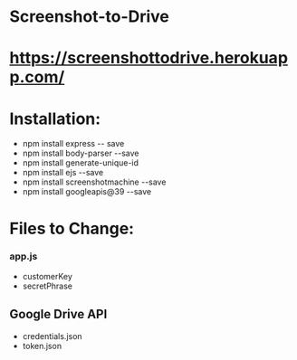# Screenshot-to-Drive

#  https://screenshottodrive.herokuapp.com/
# Installation:
* npm install express -- save
* npm install body-parser --save
* npm install generate-unique-id
* npm install ejs --save
* npm install screenshotmachine --save
* npm install  googleapis@39 --save

# Files to Change:
### app.js 
* customerKey
* secretPhrase
## Google Drive API
* credentials.json 
* token.json
